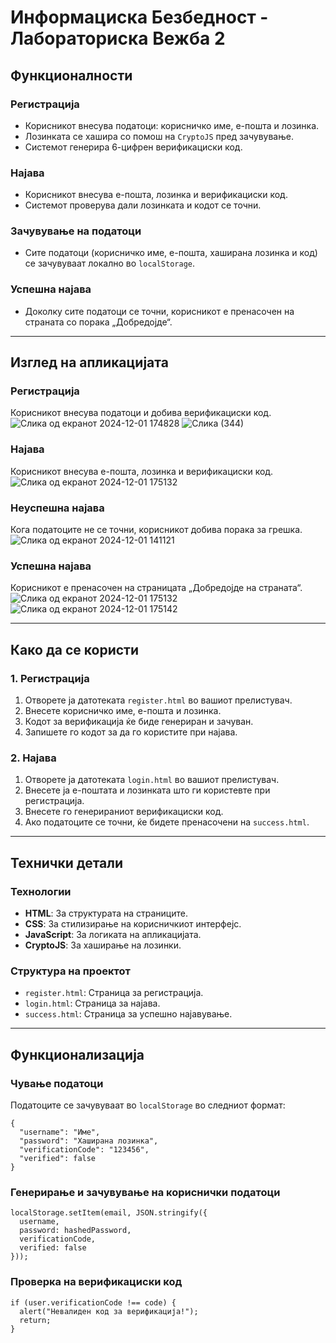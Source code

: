 # Информациска Безбедност - Лабораториска Вежба 2

## Функционалности

### **Регистрација**
- Корисникот внесува податоци: корисничко име, е-пошта и лозинка.
- Лозинката се хашира со помош на `CryptoJS` пред зачувување.
- Системот генерира 6-цифрен верификациски код.

### **Најава**
- Корисникот внесува е-пошта, лозинка и верификациски код.
- Системот проверува дали лозинката и кодот се точни.

### **Зачувување на податоци**
- Сите податоци (корисничко име, е-пошта, хаширана лозинка и код) се зачувуваат локално во `localStorage`.

### **Успешна најава**
- Доколку сите податоци се точни, корисникот е пренасочен на страната со порака „Добредојде“.

---

## Изглед на апликацијата

### **Регистрација**
Корисникот внесува податоци и добива верификациски код.
![Слика од екранот 2024-12-01 174828](https://github.com/user-attachments/assets/13ebdc6f-ba73-4d81-b027-483bed47364e)
![Слика (344)](https://github.com/user-attachments/assets/2366efe5-003f-4cf1-9c71-e41eb211515f)


### **Најава**
Корисникот внесува е-пошта, лозинка и верификациски код.
![Слика од екранот 2024-12-01 175132](https://github.com/user-attachments/assets/5acae761-f548-49d8-a59f-c99dd43f068c)


### **Неуспешна најава**
Кога податоците не се точни, корисникот добива порака за грешка.
![Слика од екранот 2024-12-01 141121](https://github.com/user-attachments/assets/e4f4aef8-3a3b-43b0-94eb-77b7d527f78a)


### **Успешна најава**
Корисникот е пренасочен на страницата „Добредојде на страната“.
![Слика од екранот 2024-12-01 175132](https://github.com/user-attachments/assets/14c423fc-cfb0-4dde-8cae-9d6509992bab)
![Слика од екранот 2024-12-01 175142](https://github.com/user-attachments/assets/acd7d4b9-776f-43b0-a220-d905f1ab4812)


---

## Како да се користи

### **1. Регистрација**
1. Отворете ја датотеката `register.html` во вашиот прелистувач.
2. Внесете корисничко име, е-пошта и лозинка.
3. Кодот за верификација ќе биде генериран и зачуван.
4. Запишете го кодот за да го користите при најава.

### **2. Најава**
1. Отворете ја датотеката `login.html` во вашиот прелистувач.
2. Внесете ја е-поштата и лозинката што ги користевте при регистрација.
3. Внесете го генерираниот верификациски код.
4. Ако податоците се точни, ќе бидете пренасочени на `success.html`.

---

## Технички детали

### **Технологии**
- **HTML**: За структурата на страниците.
- **CSS**: За стилизирање на корисничкиот интерфејс.
- **JavaScript**: За логиката на апликацијата.
- **CryptoJS**: За хаширање на лозинки.

### **Структура на проектот**
- `register.html`: Страница за регистрација.
- `login.html`: Страница за најава.
- `success.html`: Страница за успешно најавување.

---

## Функционализација

### **Чување податоци**
Податоците се зачувуваат во `localStorage` во следниот формат:
```
{
  "username": "Име",
  "password": "Хаширана лозинка",
  "verificationCode": "123456",
  "verified": false
}
```
### Генерирање и зачувување на кориснички податоци
```
localStorage.setItem(email, JSON.stringify({
  username,
  password: hashedPassword,
  verificationCode,
  verified: false
}));
```
### Проверка на верификациски код
```
if (user.verificationCode !== code) {
  alert("Невалиден код за верификација!");
  return;
}
```
